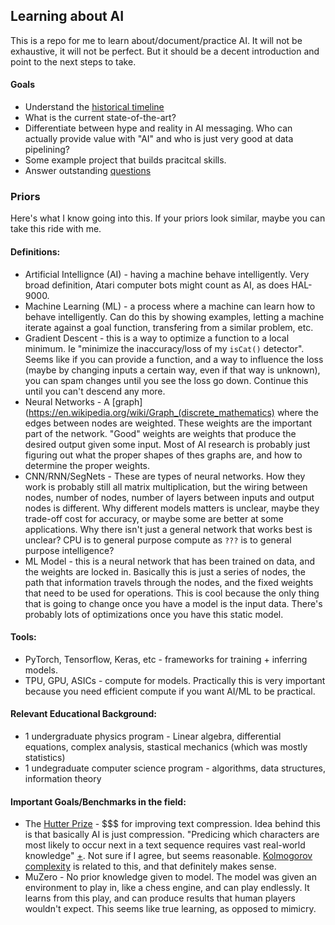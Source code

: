 ## Learning about AI
This is a repo for me to learn about/document/practice AI. It will not be exhaustive, it will not be perfect. But it should be a decent introduction and point to the next steps to take.

#### Goals
+ Understand the [historical timeline](TIMELINE.md)
+ What is the current state-of-the-art?
+ Differentiate between hype and reality in AI messaging. Who can actually provide value with "AI" and who is just very good at data pipelining?
+ Some example project that builds pracitcal skills.
+ Answer outstanding [questions](QUESTIONS.md)

### Priors
Here's what I know going into this. If your priors look similar, maybe you can take this ride with me.
#### Definitions:
+ Artificial Intellignce (AI) - having a machine behave intelligently. Very broad definition, Atari computer bots might count as AI, as does HAL-9000.
+ Machine Learning (ML) - a process where a machine can learn how to behave intelligently. Can do this by showing examples, letting a machine iterate against a goal function, transfering from a similar problem, etc. 
+ Gradient Descent - this is a way to optimize a function to a local minimum. Ie "minimize the inaccuracy/loss of my `isCat()` detector". Seems like if you can provide a function, and a way to influence the loss (maybe by changing inputs a certain way, even if that way is unknown), you can spam changes until you see the loss go down. Continue this until you can't descend any more.
+ Neural Networks - A [graph](https://en.wikipedia.org/wiki/Graph_(discrete_mathematics) where the edges between nodes are weighted. These weights are the important part of the network. "Good" weights are weights that produce the desired output given some input. Most of AI research is probably just figuring out what the proper shapes of thes graphs are, and how to determine the proper weights.
+ CNN/RNN/SegNets - These are types of neural networks. How they work is probably still all matrix multiplication, but the wiring between nodes, number of nodes, number of layers between inputs and output nodes is different. Why different models matters is unclear, maybe they trade-off cost for accuracy, or maybe some are better at some applications. Why there isn't just a general network that works best is unclear? CPU is to general purpose compute as `???` is to general purpose intelligence?
+ ML Model - this is a neural network that has been trained on data, and the weights are locked in. Basically this is just a series of nodes, the path that information travels through the nodes, and the fixed weights that need to be used for operations. This is cool because the only thing that is going to change once you have a model is the input data. There's probably lots of optimizations once you have this static model.

#### Tools:
+ PyTorch, Tensorflow, Keras, etc - frameworks for training + inferring models.
+ TPU, GPU, ASICs - compute for models. Practically this is very important because you need efficient compute if you want AI/ML to be practical.

#### Relevant Educational Background:
+ 1 undergraduate physics program - Linear algebra, differential equations, complex analysis, stastical mechanics (which was mostly statistics)
+ 1 undegraduate computer science program - algorithms, data structures, information theory

#### Important Goals/Benchmarks in the field:
+ The [Hutter Prize](https://en.wikipedia.org/wiki/Hutter_Prize) - $$$ for improving text compression. Idea behind this is that basically AI is just compression. "Predicing which characters are most likely to occur next in a text sequence requires vast real-world knowledge" [+](https://en.wikipedia.org/wiki/Hutter_Prize#Goals). Not sure if I agree, but seems reasonable. [Kolmogorov complexity](https://en.wikipedia.org/wiki/Kolmogorov_complexity) is related to this, and that definitely makes sense.
+ MuZero - No prior knowledge given to model. The model was given an environment to play in, like a chess engine, and can play endlessly. It learns from this play, and can produce results that human players wouldn't expect. This seems like true learning, as opposed to mimicry.

